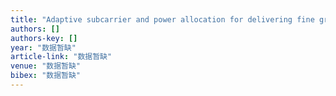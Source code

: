 ```yaml
---
title: "Adaptive subcarrier and power allocation for delivering fine granularity scalable video stream over OFDMA system"
authors: []
authors-key: []
year: "数据暂缺"
article-link: "数据暂缺"
venue: "数据暂缺"
bibex: "数据暂缺"
---
```


